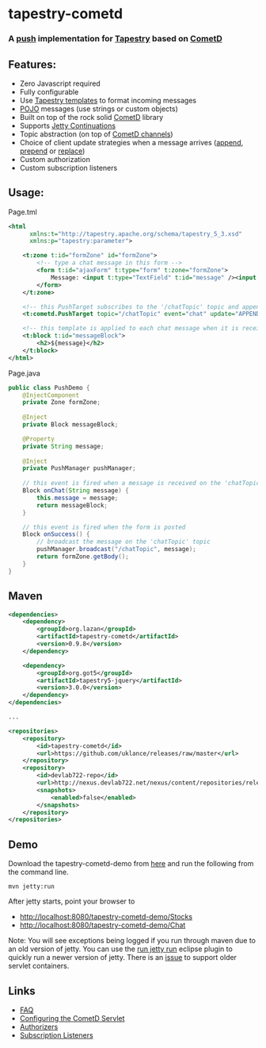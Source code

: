 tapestry-cometd
===============

### A [push](http://en.wikipedia.org/wiki/Comet_%28programming%29) implementation for [Tapestry](http://tapestry.apache.org/) based on [CometD](http://cometd.org/)

## Features:
* Zero Javascript required
* Fully configurable
* Use [Tapestry templates](http://tapestry.apache.org/component-templates.html) to format incoming messages
* [POJO](http://en.wikipedia.org/wiki/Plain_Old_Java_Object) messages (use strings or custom objects)
* Built on top of the rock solid [CometD](http://cometd.org/) library
* Supports [Jetty Continuations](http://wiki.eclipse.org/Jetty/Feature/Continuations)
* Topic abstraction (on top of [CometD channels](http://cometd.org/documentation/cometd-java/server/channel))
* Choice of client update strategies when a message arrives ([append](http://api.jquery.com/append/), [prepend](http://api.jquery.com/prepend/) or [replace](http://api.jquery.com/html/))
* Custom authorization
* Custom subscription listeners

## Usage:

Page.tml
```xml
<html 
      xmlns:t="http://tapestry.apache.org/schema/tapestry_5_3.xsd"
      xmlns:p="tapestry:parameter">

	<t:zone t:id="formZone" id="formZone">
		<!-- type a chat message in this form -->
		<form t:id="ajaxForm" t:type="form" t:zone="formZone">
			Message: <input t:type="TextField" t:id="message" /><input type="submit" value="Send"/>
		</form>
	</t:zone>

	<!-- this PushTarget subscribes to the '/chatTopic' topic and appends received messages to itself -->
	<t:cometd.PushTarget topic="/chatTopic" event="chat" update="APPEND" />

	<!-- this template is applied to each chat message when it is received -->
	<t:block t:id="messageBlock">
		<h2>${message}</h2>
	</t:block>
</html>
```

Page.java

```java
public class PushDemo {
    @InjectComponent
	private Zone formZone;
	
	@Inject
	private Block messageBlock;

	@Property
	private String message;
	
	@Inject
	private PushManager pushManager;
	
	// this event is fired when a message is received on the 'chatTopic' topic
	Block onChat(String message) {
		this.message = message;
		return messageBlock;
	}

	// this event is fired when the form is posted
	Block onSuccess() {
		// broadcast the message on the 'chatTopic' topic
		pushManager.broadcast("/chatTopic", message);
		return formZone.getBody();
	}
}
```

## Maven
```xml
<dependencies>
	<dependency>
		<groupId>org.lazan</groupId>
		<artifactId>tapestry-cometd</artifactId>
		<version>0.9.8</version>
	</dependency>

	<dependency>
		<groupId>org.got5</groupId>
		<artifactId>tapestry5-jquery</artifactId>
		<version>3.0.0</version>
	</dependency>
</dependencies>

...

<repositories>
	<repository>
		<id>tapestry-cometd</id>
		<url>https://github.com/uklance/releases/raw/master</url>
	</repository>
	<repository>
		<id>devlab722-repo</id>
		<url>http://nexus.devlab722.net/nexus/content/repositories/releases</url>
		<snapshots>
			<enabled>false</enabled>
		</snapshots>
	</repository>
</repositories>
```

## Demo

Download the tapestry-cometd-demo from [here](https://github.com/uklance/tapestry-cometd-demo) and run the 
following from the command line.
```
mvn jetty:run
```
After jetty starts, point your browser to 
* [http://localhost:8080/tapestry-cometd-demo/Stocks](http://localhost:8080/tapestry-cometd-demo/Stocks)
* [http://localhost:8080/tapestry-cometd-demo/Chat](http://localhost:8080/tapestry-cometd-demo/Chat)

Note: You will see exceptions being logged if you run through maven due to an old version of jetty.
You can use the [run jetty run](http://code.google.com/p/run-jetty-run/) eclipse plugin to quickly run a
newer version of jetty. There is an [issue](https://github.com/uklance/tapestry-cometd/issues/28) to 
support older servlet containers.

## Links
* [FAQ](https://github.com/uklance/tapestry-cometd/wiki/FAQ)
* [Configuring the CometD Servlet](https://github.com/uklance/tapestry-cometd/wiki/Configuring-the-CometD-Servlet)
* [Authorizers](https://github.com/uklance/tapestry-cometd/wiki/Authorizers)
* [Subscription Listeners](https://github.com/uklance/tapestry-cometd/wiki/Subscription-Listeners)